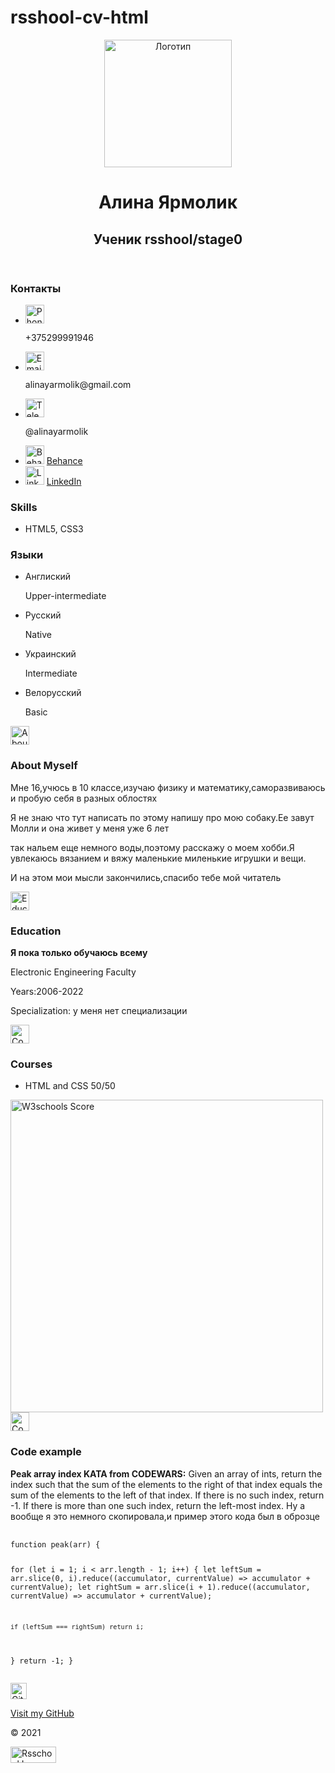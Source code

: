 # rsshool-cv-html
<!doctype html>
<html lang="ru">
<head>
  <meta charset="utf-8">
  <meta http-equiv="x-ua-compatible" content="ie=edge">
  <meta name="viewport" content="width=device-width, initial-scale=1.0">
  <title>Rsschool-cv-html</title>
  <link rel="preconnect" href="https://fonts.googleapis.com">
  <link rel="preconnect" href="https://fonts.gstatic.com" crossorigin>
  <link href="https://fonts.googleapis.com/css2?family=Cabin:wght@400;700&display=swap" rel="stylesheet">
  <link rel="stylesheet" href="./css/reset.css">
  <link rel="stylesheet" href="./css/style.css">
</head>

<body>
  <div class="container-centered">
    <div class="two-columns">
      <div class="left-column">
        <header>
          <img src=".https://rs.school/images/rs_school_js.svg" alt="Логотип" width="204" height="204">
          <h1>Алина Ярмолик</h1>
          <h2>Ученик rsshool/stage0</h2>
        </header>
        <main>
          <section class="contacts">
            <h3>Контакты</h3>
            <ul>
              <li>
                <img src="./icons/phone.svg" alt="Phone Icon" width="30" height="30">
                <p>+375299991946</p>
              </li>
              <li>
                <img src="./icons/email.svg" alt="Email Icon" width="30" height="30">
                <p>alinayarmolik@gmail.com</p>
              </li>
              <li>
                <img src="./icons/telegram.svg" alt="Telegram Icon" width="30" height="30">
                <p>@alinayarmolik</p>
              </li>
              <li>
                <img src="./icons/behance.svg" alt="Behance Icon" width="30" height="30">
                <a href="https://www.behance.net/ankavolosh1156">Behance</a>
              </li>
              <li>
                <img src="./icons/linkedin.svg" alt="LinkedIn Icon" width="30" height="30">
                <a href="https://www.linkedin.com/in/anna-voloshina-259aa6154/">LinkedIn</a>
              </li>
            </ul>
          </section>
          <section class="skills">
            <h3>Skills</h3>
            <ul>
              <li>HTML5, CSS3</li>
            </ul>
          </section>
          <section class="languages">
            <h3>Языки</h3>
            <ul>
              <li>
                <p class="language-name">Англиский</p>
                <p>Upper-intermediate</p>
              </li>
              <li>
                <p class="language-name">Русский</p>
                <p>Native</p>
              </li>
              <li>
                <p class="language-name">Украинский</p>
                <p>Intermediate</p>
              </li>
              <li>
                <p class="language-name">Велорусский</p>
                <p>Basic</p>
              </li>
            </ul>
          </section>
        </main>
      </div>
      <aside class="right-column">
        <section class="about-myself">
          <div class="sub-header">
            <img src="./icons/myself.svg" alt="About Myself Icon" width="30" height="30">
            <h3>About Myself</h3>
          </div>
          <p>Мне 16,учюсь в 10 классе,изучаю физику и математику,саморазвиваюсь и пробую себя в разных облостях</p>
          <p>Я не знаю что тут написать по этому напишу про мою собаку.Ее завут Молли и она живет у меня уже 6 лет</p>
          <p>так нальем еще немного воды,поэтому расскажу о моем хобби.Я увлекаюсь вязанием и вяжу маленькие миленькие игрушки и вещи.</p>
          <p>И на этом мои мысли закончились,спасибо тебе мой читатель</p>
        </section>
        <section class="education">
          <div class="sub-header">
            <img src="./icons/education.svg" alt="Education Icon" width="30" height="30">
            <h3>Education</h3>
          </div>
          <p><strong>Я пока только обучаюсь всему</strong></p>
          <p>Electronic Engineering Faculty</p>
          <p>Years:2006-2022</p>
          <p>Specialization: у меня нет специализации</p>
        </section>
        <section class="courses">
          <div class="sub-header">
            <img src="./icons/courses.svg" alt="Courses" width="30" height="30">
            <h3>Courses</h3>
          </div>
          <ul>
            <li>HTML and CSS 50/50</li>
          </ul>
          <img class="score-img" src="./images/w3schools-score_small.jpg" alt="W3schools Score" width="500">
        </section>
        <section class="code-example">
          <div class="sub-header">
            <img src="./icons/code.svg" alt="Code Icon" width="30" height="30">
            <h3>Code example</h3>
          </div>
          <p><strong>Peak array index KATA from CODEWARS:</strong> Given an array of ints, return the index such that
            the sum of the elements to the right of that index equals the sum of the elements to the
            left of that index. If there is no such index, return -1. If there is more than one such index, return the
            left-most index. Ну а вообще я это немного скопировала,и пример этого кода был в оброзце</p>
          <pre>
            <code>
function peak(arr) {

  for (let i = 1; i &lt; arr.length - 1; i++) {
    let leftSum = arr.slice(0, i).reduce((accumulator, currentValue) => accumulator + currentValue);
    let rightSum = arr.slice(i + 1).reduce((accumulator, currentValue) => accumulator + currentValue);

    if (leftSum === rightSum) return i;
  }
  return -1;
}</code>
          </pre>
        </section>
      </aside>
    </div>
    <footer>
      <a class="my-github" href="https://github.com/AnnaVoloshina">
        <img class="github-icon" src="./icons/github.svg" alt="Github Icon" width="26" height="26">
        <p>Visit my GitHub</p>
      </a>
      <p>© 2021</p>
      <a href="https://rs.school/js/">
        <img src="./icons/rsschool.svg" alt="Rsschool Icon" width="73" height="26">
      </a>
    </footer>
  </div>
</body>

</html>
